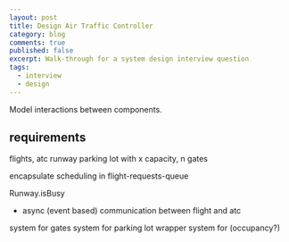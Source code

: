 ```yaml
---
layout: post
title: Design Air Traffic Controller
category: blog
comments: true
published: false
excerpt: Walk-through for a system design interview question  
tags:
  - interview
  - design
---
```


Model interactions between components.

## requirements

flights,
 atc
 runway
parking lot with x capacity, 
n gates

encapsulate scheduling in flight-requests-queue 

Runway.isBusy

- async (event based) communication between flight and atc

system for gates
system for parking lot
wrapper system for (occupancy?)
